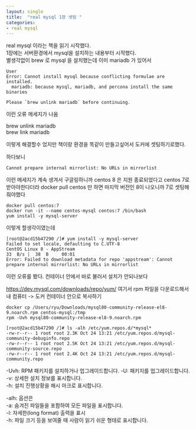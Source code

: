 ```yaml
---
layout: single
title:  "real mysql 1장 셋팅 "
categories:
- real mysql
---
```


real mysql 이라는 책을 읽기 시작했다.  
1장에는 서버환경에서 mysql을 설치하는 내용부터 시작했다.  
별생각없이 brew 로 mysql 을 설치했는데 이미 mariadb 가 있어서 

~~~
User
Error: Cannot install mysql because conflicting formulae are installed.
  mariadb: because mysql, mariadb, and percona install the same binaries

Please `brew unlink mariadb` before continuing.

~~~  

이런 오류 메세지가 나옴

brew unlink mariadb  
brew link mariadb

이렇게 해결할수 었지만 책이랑 환경을 똑같이 만들고싶어서 도커에 셋팅하기로했다.

하다보니 
~~~
Cannot prepare internal mirrorlist: No URLs in mirrorlist
~~~
이런 메세지가 계속 생겨서 구글링하니까 centos 8 은 지원 종료되었다고 centos 7로 받아야한다더라 
docker pull centos 만 하면 마지막 버전인 8이 나오니까 7로 셋팅해줘야했다 


~~~
docker pull centos:7
docker run -it --name centos-mysql centos:7 /bin/bash
yum install -y mysql-server

~~~

이렇게 할생각이였는데 

~~~
[root@2acd15b47290 /]# yum install -y mysql-server
Failed to set locale, defaulting to C.UTF-8
CentOS Linux 8 - AppStream                                                                            33  B/s |  38  B     00:01
Error: Failed to download metadata for repo 'appstream': Cannot prepare internal mirrorlist: No URLs in mirrorlist
~~~

이런 오류를 봤다. 컨테이너 안에서 바로 불러서 설치가 안되나보다 

https://dev.mysql.com/downloads/repo/yum/
여기서 rpm 파일을 다운로드해서 내 컴퓨터 -> 도커 컨테이너 안으로 복사하기

~~~
docker cp /Users/ryu/Downloads/mysql80-community-release-el8-9.noarch.rpm centos-mysql:/tmp
rpm -Uvh mysql80-community-release-el8-9.noarch.rpm

[root@2acd15b47290 /]# ls -alh /etc/yum.repos.d/*mysql*
-rw-r--r-- 1 root root 2.3K Oct 24 13:21 /etc/yum.repos.d/mysql-community-debuginfo.repo
-rw-r--r-- 1 root root 2.5K Oct 24 13:21 /etc/yum.repos.d/mysql-community-source.repo
-rw-r--r-- 1 root root 2.4K Oct 24 13:21 /etc/yum.repos.d/mysql-community.repo
~~~





-Uvh: RPM 패키지를 설치하거나 업그레이드합니다. 
-U: 패키지를 업그레이드합니다.  
-v: 상세한 설치 정보를 표시합니다.  
-h: 설치 진행상황을 해시 마크로 표시합니다.  
 
-alh: 옵션은  
  -a: 숨겨진 파일들을 포함하여 모든 파일을 표시합니다.  
  -l: 자세한(long format) 출력을 표시  
  -h: 파일 크기 등을 보여줄 때 사람이 읽기 쉬운 형태로 표시합니다.



 
